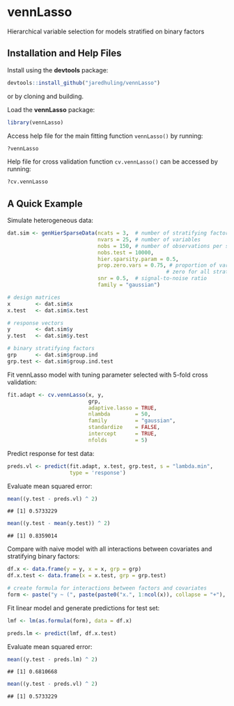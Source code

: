 



# vennLasso
Hierarchical variable selection for models stratified on binary factors 


## Installation and Help Files


Install using the **devtools** package:


```r
devtools::install_github("jaredhuling/vennLasso")
```


or by cloning and building.

Load the **vennLasso** package:

```r
library(vennLasso)
```

Access help file for the main fitting function ``vennLasso()`` by running:


```r
?vennLasso
```

Help file for cross validation function ``cv.vennLasso()`` can be accessed by running:


```r
?cv.vennLasso
```

## A Quick Example

Simulate heterogeneous data:


```r
dat.sim <- genHierSparseData(ncats = 3,  # number of stratifying factors
                             nvars = 25, # number of variables
                             nobs = 150, # number of observations per strata
                             nobs.test = 10000,
                             hier.sparsity.param = 0.5,
                             prop.zero.vars = 0.75, # proportion of variables
                                                   # zero for all strata
                             snr = 0.5,  # signal-to-noise ratio
                             family = "gaussian")

# design matrices
x        <- dat.sim$x
x.test   <- dat.sim$x.test

# response vectors
y        <- dat.sim$y
y.test   <- dat.sim$y.test

# binary stratifying factors
grp      <- dat.sim$group.ind
grp.test <- dat.sim$group.ind.test
```

Fit vennLasso model with tuning parameter selected with 5-fold cross validation:


```r
fit.adapt <- cv.vennLasso(x, y,
                          grp,
                          adaptive.lasso = TRUE,
                          nlambda        = 50,
                          family         = "gaussian",
                          standardize    = FALSE,
                          intercept      = TRUE,
                          nfolds         = 5)
```

Predict response for test data:


```r
preds.vl <- predict(fit.adapt, x.test, grp.test, s = "lambda.min",
                    type = 'response')
```

Evaluate mean squared error:


```r
mean((y.test - preds.vl) ^ 2)
```

```
## [1] 0.5733229
```


```r
mean((y.test - mean(y.test)) ^ 2)
```

```
## [1] 0.8359014
```


Compare with naive model with all interactions between covariates and stratifying binary factors:

```r
df.x <- data.frame(y = y, x = x, grp = grp)
df.x.test <- data.frame(x = x.test, grp = grp.test)

# create formula for interactions between factors and covariates
form <- paste("y ~ (", paste(paste0("x.", 1:ncol(x)), collapse = "+"), ")*(grp.1*grp.2*grp.3)" )
```

Fit linear model and generate predictions for test set:

```r
lmf <- lm(as.formula(form), data = df.x)

preds.lm <- predict(lmf, df.x.test)
```

Evaluate mean squared error:


```r
mean((y.test - preds.lm) ^ 2)
```

```
## [1] 0.6810668
```

```r
mean((y.test - preds.vl) ^ 2)
```

```
## [1] 0.5733229
```




